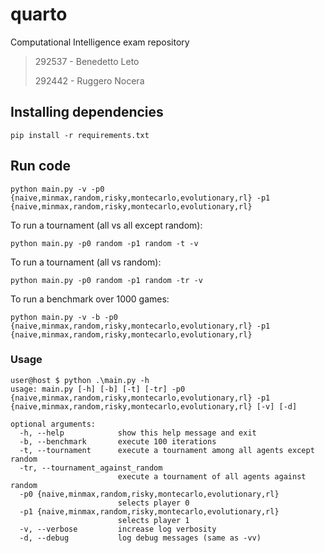 # quarto

Computational Intelligence exam repository

> 292537 - Benedetto Leto
>
> 292442 - Ruggero Nocera

## Installing dependencies

```
pip install -r requirements.txt
```

## Run code

```
python main.py -v -p0 {naive,minmax,random,risky,montecarlo,evolutionary,rl} -p1 {naive,minmax,random,risky,montecarlo,evolutionary,rl}
```

To run a tournament (all vs all except random):

```
python main.py -p0 random -p1 random -t -v
```

To run a tournament (all vs random):

```
python main.py -p0 random -p1 random -tr -v
```

To run a benchmark over 1000 games:

```
python main.py -v -b -p0 {naive,minmax,random,risky,montecarlo,evolutionary,rl} -p1 {naive,minmax,random,risky,montecarlo,evolutionary,rl}
```

### Usage

```
user@host $ python .\main.py -h
usage: main.py [-h] [-b] [-t] [-tr] -p0 {naive,minmax,random,risky,montecarlo,evolutionary,rl} -p1 {naive,minmax,random,risky,montecarlo,evolutionary,rl} [-v] [-d]

optional arguments:
  -h, --help            show this help message and exit
  -b, --benchmark       execute 100 iterations
  -t, --tournament      execute a tournament among all agents except random
  -tr, --tournament_against_random
                        execute a tournament of all agents against random
  -p0 {naive,minmax,random,risky,montecarlo,evolutionary,rl}
                        selects player 0
  -p1 {naive,minmax,random,risky,montecarlo,evolutionary,rl}
                        selects player 1
  -v, --verbose         increase log verbosity
  -d, --debug           log debug messages (same as -vv)
```
